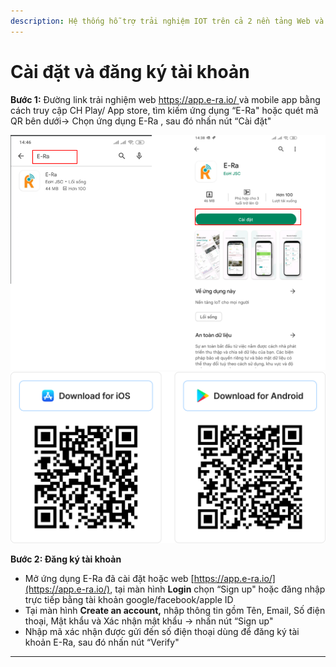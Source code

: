 ```yaml
---
description: Hệ thống hỗ trợ trải nghiệm IOT trên cả 2 nền tảng Web và Mobile
---
```


# Cài đặt và đăng ký tài khoản

**Bước 1:** Đường link trải nghiệm web [https://app.e-ra.io/  ](https://app.e-ra.io/)và mobile app bằng cách truy cập CH Play/ App store, tìm kiếm ứng dụng “E-Ra" hoặc quét mã QR bên dưới-> Chọn ứng dụng E-Ra , sau đó nhấn nút “Cài đặt"&#x20;

![](<../../.gitbook/assets/image (2) (1) (1) (1) (1).png>)![](<../../.gitbook/assets/image (3) (1) (1) (1) (1).png>)

**Bước 2: Đăng ký tài khoản**

* Mở ứng dụng E-Ra đã cài đặt hoặc web [https://app.e-ra.io/](https://app.e-ra.io/), tại màn hình **Login** chọn “Sign up" hoặc đăng nhập trực tiếp bằng tài khoản google/facebook/apple ID
* Tại màn hình **Create an account,** nhập thông tin gồm Tên, Email, Số điện thoại, Mật khẩu và Xác nhận mật khẩu -> nhấn nút “Sign up"
* Nhập mã xác nhận được gửi đến số điện thoại dùng để đăng ký tài khoản E-Ra, sau đó nhấn nút “Verify"

****
